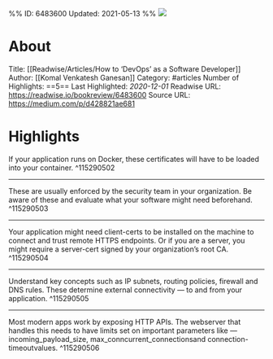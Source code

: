 %%
ID: 6483600
Updated: 2021-05-13
%%
![](https://readwise-assets.s3.amazonaws.com/static/images/article4.6bc1851654a0.png)

# About
Title: [[Readwise/Articles/How to ‘DevOps’ as a Software Developer]]
Author: [[Komal Venkatesh Ganesan]]
Category: #articles
Number of Highlights: ==5==
Last Highlighted: *2020-12-01*
Readwise URL: https://readwise.io/bookreview/6483600
Source URL: https://medium.com/p/d428821ae681


# Highlights 
If your application runs on Docker, these certificates will have to be loaded into your container.  ^115290502

---

These are usually enforced by the security team in your organization. Be aware of these and evaluate what your software might need beforehand.  ^115290503

---

Your application might need client-certs to be installed on the machine to connect and trust remote HTTPS endpoints. Or if you are a server, you might require a server-cert signed by your organization’s root CA.  ^115290504

---

Understand key concepts such as IP subnets, routing policies, firewall and DNS rules. These determine external connectivity — to and from your application.  ^115290505

---

Most modern apps work by exposing HTTP APIs. The webserver that handles this needs to have limits set on important parameters like — incoming_payload_size, max_conncurrent_connectionsand connection-timeoutvalues.  ^115290506

